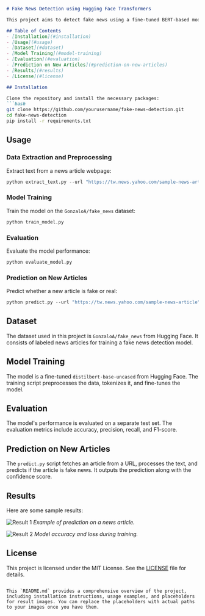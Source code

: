 ```markdown
# Fake News Detection using Hugging Face Transformers

This project aims to detect fake news using a fine-tuned BERT-based model. The model is trained on the `GonzaloA/fake_news` dataset from Hugging Face. This project includes data extraction, preprocessing, model training, evaluation, and application to web-scraped news articles.

## Table of Contents
- [Installation](#installation)
- [Usage](#usage)
- [Dataset](#dataset)
- [Model Training](#model-training)
- [Evaluation](#evaluation)
- [Prediction on New Articles](#prediction-on-new-articles)
- [Results](#results)
- [License](#license)

## Installation

Clone the repository and install the necessary packages:
```bash
git clone https://github.com/yourusername/fake-news-detection.git
cd fake-news-detection
pip install -r requirements.txt
```

## Usage

### Data Extraction and Preprocessing
Extract text from a news article webpage:
```python
python extract_text.py --url "https://tw.news.yahoo.com/sample-news-article"
```

### Model Training
Train the model on the `GonzaloA/fake_news` dataset:
```python
python train_model.py
```

### Evaluation
Evaluate the model performance:
```python
python evaluate_model.py
```

### Prediction on New Articles
Predict whether a new article is fake or real:
```python
python predict.py --url "https://tw.news.yahoo.com/sample-news-article"
```

## Dataset
The dataset used in this project is `GonzaloA/fake_news` from Hugging Face. It consists of labeled news articles for training a fake news detection model.

## Model Training
The model is a fine-tuned `distilbert-base-uncased` from Hugging Face. The training script preprocesses the data, tokenizes it, and fine-tunes the model.

## Evaluation
The model's performance is evaluated on a separate test set. The evaluation metrics include accuracy, precision, recall, and F1-score.

## Prediction on New Articles
The `predict.py` script fetches an article from a URL, processes the text, and predicts if the article is fake news. It outputs the prediction along with the confidence score.

## Results
Here are some sample results:

![Result 1](results/result1.png)
*Example of prediction on a news article.*

![Result 2](results/result2.png)
*Model accuracy and loss during training.*

## License
This project is licensed under the MIT License. See the [LICENSE](LICENSE) file for details.
```

This `README.md` provides a comprehensive overview of the project, including installation instructions, usage examples, and placeholders for result images. You can replace the placeholders with actual paths to your images once you have them.